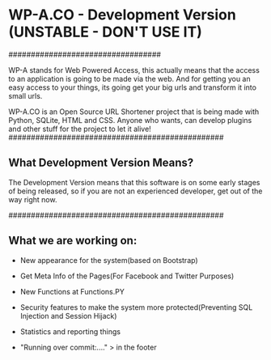 # WP-A.CO - Development Version (UNSTABLE - DON'T USE IT)
##################################

WP-A stands for Web Powered Access, this actually means that the access to an application is going to be made via the web. And for getting you an easy access to your things, its going get your big urls and transform it into small urls.

WP-A.CO is an Open Source URL Shortener project that is being made with Python, SQLite, HTML and CSS.
Anyone who wants, can develop plugins and other stuff for the project to let it alive!
################################################
## What Development Version Means?

The Development Version means that this software is on some early stages of being released, so if you are not an experienced developer, get out of the way right now.


################################################
## What we are working on:

- New appearance for the system(based on Bootstrap)

- Get Meta Info of the Pages(For Facebook and Twitter Purposes)

- New Functions at Functions.PY

- Security features to make the system more protected(Preventing SQL Injection and Session Hijack)

- Statistics and reporting things

- "Running over commit:...." > in the footer
